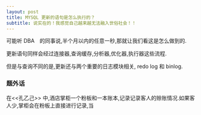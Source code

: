 ```yaml
---
layout: post
title: MYSQL 更新的语句是怎么执行的？
subtitle: 说实在的！我感觉自己越来越无法融入世俗社会！！
---
```

 可能听 DBA　的同事说,半个月以内的任意一秒,那就让我们看这是怎么做到的.

 更新语句同样会经过连接器,查询缓存,分析器,优化器,执行器这些流程.

 但是与查询不同的是,更新还与两个重要的日志模块相关, redo log 和 binlog.


 ### 题外话

 在<<孔乙己>> 中,酒店掌柜一个粉板和一本账本,记录记录客人的赊账情况.如果客人少,掌柜会在粉板上直接进行记录,当